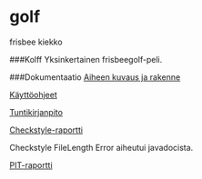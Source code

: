 # golf
frisbee
kiekko

###Kolff
Yksinkertainen frisbeegolf-peli.

###Dokumentaatio
[Aiheen kuvaus ja rakenne](dokumentaatio/aiheenKuvausJaRakenne.md)

[Käyttöohjeet](dokumentaatio/käyttöohjeet.md)

[Tuntikirjanpito](dokumentaatio/tuntikirjanpito.md)

[Checkstyle-raportti](https://htmlpreview.github.io/?https://github.com/towv/golf/blob/master/dokumentaatio/Checkstyle-raportit/site/checkstyle.html)

Checkstyle FileLength Error aiheutui javadocista.

[PIT-raportti](https://htmlpreview.github.io/?https://github.com/towv/golf/blob/master/dokumentaatio/pit/201702171723/index.html)
